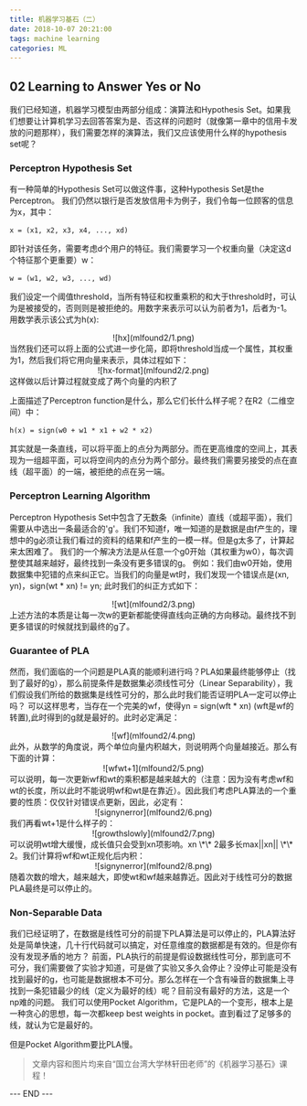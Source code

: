 ```yaml
---
title: 机器学习基石（二）
date: 2018-10-07 20:21:00
tags: machine learning
categories: ML
---
```


## 02 Learning to Answer Yes or No
我们已经知道，机器学习模型由两部分组成：演算法和Hypothesis Set。如果我们想要让计算机学习去回答答案为是、否这样的问题时（就像第一章中的信用卡发放的问题那样），我们需要怎样的演算法，我们又应该使用什么样的hypothesis set呢？
<!-- more -->

### Perceptron Hypothesis Set
有一种简单的Hypothesis Set可以做这件事，这种Hypothesis Set是the Perceptron。
我们仍然以银行是否发放信用卡为例子，我们令每一位顾客的信息为x，其中：
```
x = (x1, x2, x3, x4, ..., xd)
```
即针对该任务，需要考虑d个用户的特征。我们需要学习一个权重向量（决定这d个特征那个更重要）w：
```
w = (w1, w2, w3, ..., wd)
```
我们设定一个阈值threshold，当所有特征和权重乘积的和大于threshold时，可认为是被接受的，否则则是被拒绝的。用数字来表示可以认为前者为1，后者为-1。用数学表示该公式为h(x):
<div align=center>![hx](mlfound2/1.png)</div>
当然我们还可以将上面的公式进一步化简，即将threshold当成一个属性，其权重为1，然后我们将它用向量来表示，具体过程如下：
<div align=center>![hx-format](mlfound2/2.png)</div>
这样做以后计算过程就变成了两个向量的内积了

上面描述了Perceptron function是什么，那么它们长什么样子呢？在R2（二维空间）中：
```
h(x) = sign(w0 + w1 * x1 + w2 * x2)
```
其实就是一条直线，可以将平面上的点分为两部分。而在更高维度的空间上，其表现为一组超平面，可以将空间内的点分为两个部分。最终我们需要另接受的点在直线（超平面）的一端，被拒绝的点在另一端。

### Perceptron Learning Algorithm
Perceptron Hypothesis Set中包含了无数条（infinite）直线（或超平面），我们需要从中选出一条最适合的'g'。我们不知道f，唯一知道的是数据是由f产生的，理想中的g必须让我们看过的资料的结果和f产生的一模一样。但是g太多了，计算起来太困难了。
我们的一个解决方法是从任意一个g0开始（其权重为w0），每次调整使其越来越好，最终找到一条没有更多错误的g。
例如：我们由w0开始，使用数据集中犯错的点来纠正它。当我们的向量是wt时，我们发现一个错误点是(xn, yn)，sign(wt \* xn) != yn; 此时我们的纠正方式如下：
<div align=center>![wt](mlfound2/3.png)</div>
上述方法的本质是让每一次w的更新都能使得直线向正确的方向移动。最终找不到更多错误的时候就找到最终的g了。

### Guarantee of PLA
然而，我们面临的一个问题是PLA真的能顺利进行吗？PLA如果最终能够停止（找到了最好的g），那么前提条件是数据集必须线性可分（Linear Separability），我们假设我们所给的数据集是线性可分的，那么此时我们能否证明PLA一定可以停止吗？
可以这样思考，当存在一个完美的wf，使得yn = sign(wft \* xn) (wft是wf的转置),此时得到的g就是最好的。此时必定满足：
<div align=center>![wf](mlfound2/4.png)</div>
此外，从数学的角度说，两个单位向量内积越大，则说明两个向量越接近。那么有下面的计算：
<div align=center>![wfwt+1](mlfound2/5.png)</div>
可以说明，每一次更新wf和wt的乘积都是越来越大的（注意：因为没有考虑wf和wt的长度，所以此时不能说明wf和wt是在靠近）。因此我们考虑PLA算法的一个重要的性质：仅仅针对错误点更新，因此，必定有：
<div align=center>![signynerror](mlfound2/6.png)</div>
我们再看wt+1是什么样子的：
<div align=center>![growthslowly](mlfound2/7.png)</div>
可以说明wt增大缓慢，成长值只会受到xn项影响。xn \*\* 2最多长max||xn|| \*\* 2。我们计算将wf和wt正规化后内积：
<div align=center>![signynerror](mlfound2/8.png)</div>
随着次数的增大，越来越大，即使wt和wf越来越靠近。因此对于线性可分的数据PLA最终是可以停止的。

### Non-Separable Data
我们已经证明了，在数据是线性可分的前提下PLA算法是可以停止的，PLA算法好处是简单快速，几十行代码就可以搞定，对任意维度的数据都是有效的。但是你有没有发现矛盾的地方？
前面，PLA执行的前提是假设数据线性可分，那到底可不可分，我们需要做了实验才知道，可是做了实验又多久会停止？没停止可能是没有找到最好的g，也可能是数据根本不可分。那么怎样在一个含有噪音的数据集上寻找到一条犯错最少的线（定义为最好的线）呢？目前没有最好的方法，这是一个np难的问题。
我们可以使用Pocket Algorithm，它是PLA的一个变形，根本上是一种贪心的思想，每一次都keep best weights in pocket。直到看过了足够多的线，就认为它是最好的。

但是Pocket Algorithm要比PLA慢。

> 文章内容和图片均来自“国立台湾大学林轩田老师”的《机器学习基石》课程！

--- END --- 